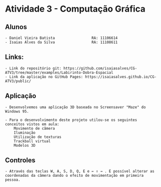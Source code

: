 # Atividade 3 - Computação Gráfica

## Alunos
	- Daniel Vieira Batista 				RA: 11106614
	- Isaias Alves da Silva  				RA: 11108611
## Links:
	- Link do repositório git: https://github.com/isaiasalves/CG-ATV3/tree/master/examples/Labirinto-Dobra-Espacial
	- Link da aplicação no GitHub Pages: https://isaiasalves.github.io/CG-ATV3/public/  
## Aplicação
	- Desenvolvemos uma aplicação 3D baseada no Screensaver "Maze" do Windows 95.

	- Para o desenvolvimento deste projeto utilou-se os seguintes conceitos vistos em aula:
		Movimento de câmera
      	Iluminação
      	Utilização de texturas
      	Trackball virtual
      	Modelos 3D
    
## Controles
	- Através das teclas W, A, S, D, Q, E e ← ↑ → . É possível alterar as coordenadas da câmera dando o efeito de movimentação em primeira pessoa.

